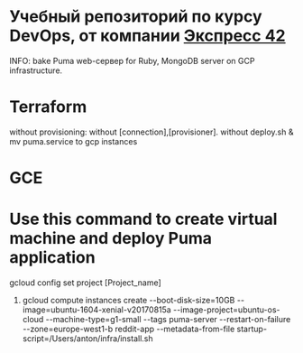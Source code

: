 # Учебный репозиторий по курсу DevOps, от компании [Экспресс 42](https://express42.com/)

INFO: bake Puma web-сервер for Ruby, MongoDB server on GCP infrastructure.

# Terraform
without provisioning: without [connection],[provisioner].
without deploy.sh & mv puma.service to gcp instances

# GCE
# Use this command to create virtual machine and deploy Puma application

gcloud config set project [Project_name]

1. gcloud compute instances create --boot-disk-size=10GB --image=ubuntu-1604-xenial-v20170815a --image-project=ubuntu-os-cloud --machine-type=g1-small --tags puma-server --restart-on-failure --zone=europe-west1-b reddit-app --metadata-from-file startup-script=/Users/anton/infra/install.sh
